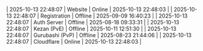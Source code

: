 | 2025-10-13 22:48:07 | Website | Online | 2025-10-13 22:48:03 |
| 2025-10-13 22:48:07 | Registration | Offline | 2025-09-09 16:40:23 |
| 2025-10-13 22:48:07 | Auth Server | Offline | 2025-08-18 09:33:31 |
| 2025-10-13 22:48:07 | Kezan (PvE) | Offline | 2025-10-11 12:51:30 |
| 2025-10-13 22:48:07 | Gurubashi (PvP) | Offline | 2025-08-23 21:44:06 |
| 2025-10-13 22:48:07 | Cloudflare | Online | 2025-10-13 22:48:03 |
